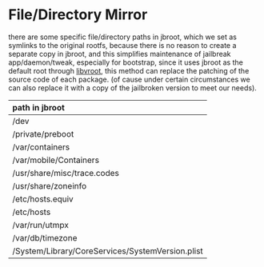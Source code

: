 # File/Directory Mirror

there are some specific file/directory paths in jbroot, which we set as symlinks to the original rootfs, 
because there is no reason to create a separate copy in jbroot, and this simplifies maintenance of jailbreak app/daemon/tweak,
especially for bootstrap, since it uses jbroot as the default root through [libvroot](vroot.md), this method can replace the patching of the source code of each package.
(of cause under certain circumstances we can also replace it with a copy of the jailbroken version to meet our needs).

| path in jbroot |
| :-----|
| /dev |
| /private/preboot |
| /var/containers |
| /var/mobile/Containers |
| /usr/share/misc/trace.codes |
| /usr/share/zoneinfo |
| /etc/hosts.equiv |
| /etc/hosts |
| /var/run/utmpx |
| /var/db/timezone |
| /System/Library/CoreServices/SystemVersion.plist |

